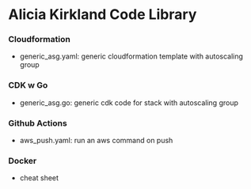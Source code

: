# Alicia Kirkland Code Library

### Cloudformation

- generic_asg.yaml: generic cloudformation template with autoscaling group 

### CDK w Go

- generic_asg.go: generic cdk code for stack with autoscaling group


### Github Actions

- aws_push.yaml: run an aws command on push 

### Docker

- cheat sheet
